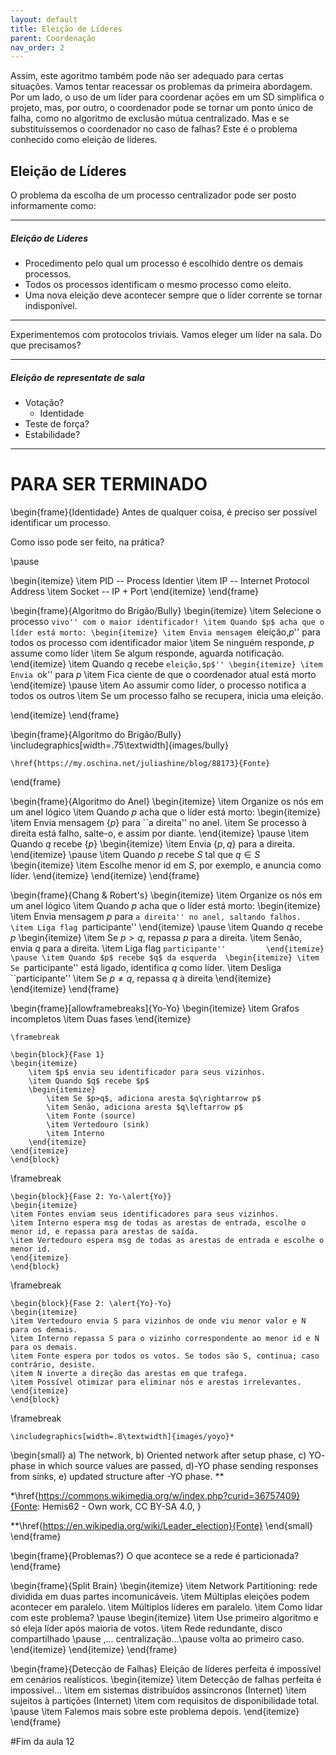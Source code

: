 ```yaml
---
layout: default
title: Eleição de Líderes
parent: Coordenação
nav_order: 2
---
```


Assim, este agoritmo também pode não ser adequado para certas situações. Vamos tentar reacessar os problemas da primeira abordagem.
Por um lado, o uso de um líder para coordenar ações em um SD simplifica o projeto, mas, por outro, o coordenador pode se tornar um ponto único de falha, como no algoritmo de exclusão mútua centralizado.
Mas e se substituíssemos o coordenador no caso de falhas? Este é o problema conhecido como eleição de líderes.

## Eleição de Líderes

O problema da escolha de um processo centralizador pode ser posto informamente como:

---
##### Eleição de Líderes

* Procedimento pelo qual um processo é escolhido dentre os demais processos.
* Todos os processos identificam o mesmo processo como eleito.
* Uma nova eleição deve acontecer sempre que o líder corrente se tornar indisponível.

---




Experimentemos com protocolos triviais. Vamos eleger um líder na sala. Do que precisamos?

---
##### Eleição de representate de sala

* Votação?
  * Identidade
* Teste de força?
* Estabilidade?

---

PARA SER TERMINADO
==================


\begin{frame}{Identidade}
Antes de qualquer coisa, é preciso ser possível identificar um processo.

Como isso pode ser feito, na prática?

\pause

\begin{itemize}
	\item PID -- Process Identier
	\item IP -- Internet Protocol Address
	\item Socket -- IP + Port
\end{itemize}
\end{frame}


\begin{frame}{Algoritmo do Brigão/Bully}
\begin{itemize}
	\item Selecione o processo ``vivo'' com o maior identificador!
	\item Quando $p$ acha que o líder está morto:
	\begin{itemize}
		\item Envia mensagem ``eleição,$p$'' para todos os processo com identificador maior
		\item Se ninguém responde, $p$ assume como líder
		\item Se algum responde, aguarda notificação.
	\end{itemize}
	\item Quando $q$ recebe ``eleição,$p$''
	\begin{itemize}
		\item Envia ``ok'' para $p$
		\item Fica ciente de que o coordenador atual está morto
	\end{itemize}
\pause
	\item Ao assumir como líder, o processo notifica a todos os outros
	\item Se um processo falho se recupera, inicia uma eleição.
	
\end{itemize}
\end{frame}

\begin{frame}{Algoritmo do Brigão/Bully}
	\includegraphics[width=.75\textwidth]{images/bully}
	
	\href{https://my.oschina.net/juliashine/blog/88173}{Fonte}
\end{frame}

\begin{frame}{Algoritmo do Anel}
\begin{itemize}
	\item Organize os nós em um anel lógico
	\item Quando $p$ acha que o líder está morto:
	\begin{itemize}
		\item Envia mensagem \{$p$\} para ``a direita'' no anel.
		\item Se processo à direita está falho, salte-o, e assim por diante.
	\end{itemize}
	\pause
	\item Quando $q$ recebe \{$p$\}
	\begin{itemize}
		\item Envia  \{$p,q$\} para a direita.
	\end{itemize}
	\pause
	\item Quando $p$ recebe $S$ tal que $q \in S$
	\begin{itemize}
		\item Escolhe menor id em $S$, por exemplo, e anuncia como líder.
	\end{itemize}
\end{itemize}
\end{frame}

\begin{frame}{Chang \& Robert's}
\begin{itemize}
	\item Organize os nós em um anel lógico
	\item Quando $p$ acha que o líder está morto:
	\begin{itemize}
		\item Envia mensagem $p$ para ``a direita'' no anel, saltando falhos.
		\item Liga flag ``participante''
	\end{itemize}
	\pause
	\item Quando $q$ recebe $p$
	\begin{itemize}
		\item Se $p > q$, repassa $p$ para a direita.
		\item Senão, envia  $q$ para a direita.
		\item Liga flag ``participante''		
	\end{itemize}
	\pause
	\item Quando $p$ recebe $q$ da esquerda 
	\begin{itemize}
		\item Se ``participante'' está ligado, identifica $q$ como líder.
		\item Desliga ``participante''
		\item Se $p \neq q$, repassa $q$ à direita
	\end{itemize}
\end{itemize}
\end{frame}


\begin{frame}[allowframebreaks]{Yo-Yo}
\begin{itemize}
	\item Grafos incompletos
	\item Duas fases
\end{itemize}

	\framebreak

	\begin{block}{Fase 1}
	\begin{itemize}
		\item $p$ envia seu identificador para seus vizinhos.
		\item Quando $q$ recebe $p$
		\begin{itemize}
			\item Se $p>q$, adiciona aresta $q\rightarrow p$
			\item Senão, adiciona aresta $q\leftarrow p$
			\item Fonte (source)
			\item Vertedouro (sink)
			\item Interno
		\end{itemize}
	\end{itemize}
	\end{block}

\framebreak

	\begin{block}{Fase 2: Yo-\alert{Yo}}
	\begin{itemize}
	\item Fontes enviam seus identificadores para seus vizinhos.
	\item Interno espera msg de todas as arestas de entrada, escolhe o menor id, e repassa para arestas de saída.
	\item Vertedouro espera msg de todas as arestas de entrada e escolhe o menor id.
	\end{itemize}
	\end{block}

\framebreak

	\begin{block}{Fase 2: \alert{Yo}-Yo}
	\begin{itemize}
	\item Vertedouro envia S para vizinhos de onde viu menor valor e N para os demais.
	\item Interno repassa S para o vizinho correspondente ao menor id e N para os demais.
	\item Fonte espera por todos os votos. Se todos são S, continua; caso contrário, desiste.
	\item N inverte a direção das arestas em que trafega.
	\item Possível otimizar para eliminar nós e arestas irrelevantes.
	\end{itemize}
	\end{block}
\framebreak

	\includegraphics[width=.8\textwidth]{images/yoyo}*
	
\begin{small}
a) The network, b) Oriented network after setup phase, c) YO- phase in which source values are passed, d)-YO phase sending responses from sinks, e) updated structure after -YO phase. **

*\href{https://commons.wikimedia.org/w/index.php?curid=36757409}{Fonte: Hemis62 - Own work, CC BY-SA 4.0, }

**\href{https://en.wikipedia.org/wiki/Leader_election}{Fonte}
\end{small}
\end{frame}

\begin{frame}{Problemas?}
O que acontece se a rede é particionada?
\end{frame}

\begin{frame}{Split Brain}
\begin{itemize}
	\item Network Partitioning: rede dividida em duas partes incomunicáveis.
	\item Múltiplas eleições podem acontecer em paralelo.
	\item Múltiplos líderes em paralelo.
	\item Como lidar com este problema?	
	\pause
	\begin{itemize}
		\item Use primeiro algoritmo e só eleja líder após maioria de votos.
		\item Rede redundante, disco compartilhado \pause ,... centralização...\pause volta ao primeiro caso.
	\end{itemize}
\end{itemize}
\end{frame}

\begin{frame}{Detecção de Falhas}
Eleição de líderes perfeita é impossível em cenários realísticos.
\begin{itemize}
	\item Detecção de falhas perfeita é impossível...
	\item em sistemas distribuídos assíncronos (Internet)
	\item sujeitos à partições (Internet)
	\item com requisitos de disponibilidade total.
	\pause
	\item Falemos mais sobre este problema depois.
\end{itemize}
\end{frame}

#Fim da aula 12

